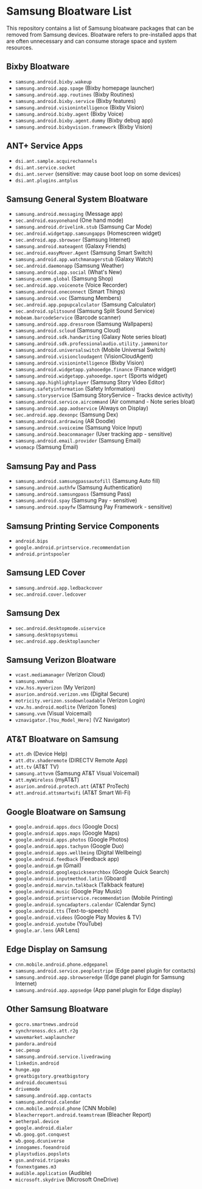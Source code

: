 # Samsung Bloatware List

This repository contains a list of Samsung bloatware packages that can be removed from Samsung devices. Bloatware refers to pre-installed apps that are often unnecessary and can consume storage space and system resources.

## Bixby Bloatware

- `samsung.android.bixby.wakeup`
- `samsung.android.app.spage` (Bixby homepage launcher)
- `samsung.android.app.routines` (Bixby Routines)
- `samsung.android.bixby.service` (Bixby features)
- `samsung.android.visionintelligence` (Bixby Vision)
- `samsung.android.bixby.agent` (Bixby Voice)
- `samsung.android.bixby.agent.dummy` (Bixby debug app)
- `samsung.android.bixbyvision.framework` (Bixby Vision)

## ANT+ Service Apps

- `dsi.ant.sample.acquirechannels`
- `dsi.ant.service.socket`
- `dsi.ant.server` (sensitive: may cause boot loop on some devices)
- `dsi.ant.plugins.antplus`

## Samsung General System Bloatware

- `samsung.android.messaging` (Message app)
- `sec.android.easyonehand` (One hand mode)
- `samsung.android.drivelink.stub` (Samsung Car Mode)
- `sec.android.widgetapp.samsungapps` (Homescreen widget)
- `sec.android.app.sbrowser` (Samsung Internet)
- `samsung.android.mateagent` (Galaxy Friends)
- `sec.android.easyMover.Agent` (Samsung Smart Switch)
- `samsung.android.app.watchmanagerstub` (Galaxy Watch)
- `sec.android.daemonapp` (Samsung Weather)
- `samsung.android.app.social` (What's New)
- `samsung.ecomm.global` (Samsung Shop)
- `sec.android.app.voicenote` (Voice Recorder)
- `samsung.android.oneconnect` (Smart Things)
- `samsung.android.voc` (Samsung Members)
- `sec.android.app.popupcalculator` (Samsung Calculator)
- `sec.android.splitsound` (Samsung Split Sound Service)
- `mobeam.barcodeService` (Barcode scanner)
- `samsung.android.app.dressroom` (Samsung Wallpapers)
- `samsung.android.scloud` (Samsung Cloud)
- `samsung.android.sdk.handwriting` (Galaxy Note series bloat)
- `samsung.android.sdk.professionalaudio.utility.jammonitor`
- `samsung.android.universalswitch` (Mobile Universal Switch)
- `samsung.android.visioncloudagent` (VisionCloudAgent)
- `samsung.android.visionintelligence` (Bixby Vision)
- `samsung.android.widgetapp.yahooedge.finance` (Finance widget)
- `samsung.android.widgetapp.yahooedge.sport` (Sports widget)
- `samsung.app.highlightplayer` (Samsung Story Video Editor)
- `samsung.safetyinformation` (Safety Information)
- `samsung.storyservice` (Samsung StoryService - Tracks device activity)
- `samsung.android.service.aircommand` (Air command - Note series bloat)
- `samsung.android.app.aodservice` (Always on Display)
- `sec.android.app.dexonpc` (Samsung Dex)
- `samsung.android.ardrawing` (AR Doodle)
- `samsung.android.svoiceime` (Samsung Voice Input)
- `samsung.android.beaconmanager` (User tracking app - sensitive)
- `samsung.android.email.provider` (Samsung Email)
- `wsomacp` (Samsung Email)

## Samsung Pay and Pass

- `samsung.android.samsungpassautofill` (Samsung Auto fill)
- `samsung.android.authfw` (Samsung Authentication)
- `samsung.android.samsungpass` (Samsung Pass)
- `samsung.android.spay` (Samsung Pay - sensitive)
- `samsung.android.spayfw` (Samsung Pay Framework - sensitive)

## Samsung Printing Service Components

- `android.bips`
- `google.android.printservice.recommendation`
- `android.printspooler`

## Samsung LED Cover

- `samsung.android.app.ledbackcover`
- `sec.android.cover.ledcover`

## Samsung Dex

- `sec.android.desktopmode.uiservice`
- `samsung.desktopsystemui`
- `sec.android.app.desktoplauncher`

## Samsung Verizon Bloatware

- `vcast.mediamanager` (Verizon Cloud)
- `samsung.vmmhux`
- `vzw.hss.myverizon` (My Verizon)
- `asurion.android.verizon.vms` (Digital Secure)
- `motricity.verizon.ssodownloadable` (Verizon Login)
- `vzw.hs.android.modlite` (Verizon Tones)
- `samsung.vvm` (Visual Voicemail)
- `vznavigator.[You_Model_Here]` (VZ Navigator)

## AT&T Bloatware on Samsung

- `att.dh` (Device Help)
- `att.dtv.shaderemote` (DIRECTV Remote App)
- `att.tv` (AT&T TV)
- `samsung.attvvm` (Samsung AT&T Visual Voicemail)
- `att.myWireless` (myAT&T)
- `asurion.android.protech.att` (AT&T ProTech)
- `att.android.attsmartwifi` (AT&T Smart Wi-Fi)

## Google Bloatware on Samsung

- `google.android.apps.docs` (Google Docs)
- `google.android.apps.maps` (Google Maps)
- `google.android.apps.photos` (Google Photos)
- `google.android.apps.tachyon` (Google Duo)
- `google.android.apps.wellbeing` (Digital Wellbeing)
- `google.android.feedback` (Feedback app)
- `google.android.gm` (Gmail)
- `google.android.googlequicksearchbox` (Google Quick Search)
- `google.android.inputmethod.latin` (Gboard)
- `google.android.marvin.talkback` (Talkback feature)
- `google.android.music` (Google Play Music)
- `google.android.printservice.recommendation` (Mobile Printing)
- `google.android.syncadapters.calendar` (Calendar Sync)
- `google.android.tts` (Text-to-speech)
- `google.android.videos` (Google Play Movies & TV)
- `google.android.youtube` (YouTube)
- `google.ar.lens` (AR Lens)

## Edge Display on Samsung

- `cnn.mobile.android.phone.edgepanel`
- `samsung.android.service.peoplestripe` (Edge panel plugin for contacts)
- `samsung.android.app.sbrowseredge` (Edge panel plugin for Samsung Internet)
- `samsung.android.app.appsedge` (App panel plugin for Edge display)

## Other Samsung Bloatware

- `gocro.smartnews.android`
- `synchronoss.dcs.att.r2g`
- `wavemarket.waplauncher`
- `pandora.android`
- `sec.penup`
- `samsung.android.service.livedrawing`
- `linkedin.android`
- `hunge.app`
- `greatbigstory.greatbigstory`
- `android.documentsui`
- `drivemode`
- `samsung.android.app.contacts`
- `samsung.android.calendar`
- `cnn.mobile.android.phone` (CNN Mobile)
- `bleacherreport.android.teamstream` (Bleacher Report)
- `aetherpal.device`
- `google.android.dialer`
- `wb.goog.got.conquest`
- `wb.goog.dcuniverse`
- `innogames.foeandroid`
- `playstudios.popslots`
- `gsn.android.tripeaks`
- `foxnextgames.m3`
- `audible.application` (Audible)
- `microsoft.skydrive` (Microsoft OneDrive)
